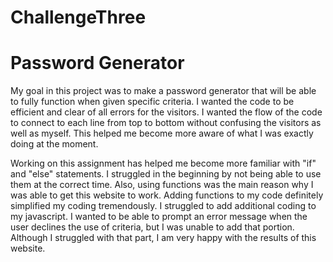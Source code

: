 # ChallengeThree
# Password Generator

My goal in this project was to make a password generator that will be able to fully function when given specific criteria. I wanted the code to be efficient and clear of all errors for the visitors. I wanted the flow of the code to connect to each line from top to bottom without confusing the visitors as well as myself. This helped me become more aware of what I was exactly doing at the moment. 

Working on this assignment has helped me become more familiar with "if" and "else" statements. I struggled in the beginning by not being able to use them at the correct time. Also, using functions was the main reason why I was able to get this website to work. Adding functions to my code definitely simplified my coding tremendously. I struggled to add additional coding to my javascript. I wanted to be able to prompt an error message when the user declines the use of criteria, but I was unable to add that portion. Although I struggled with that part, I am very happy with the results of this website. 

